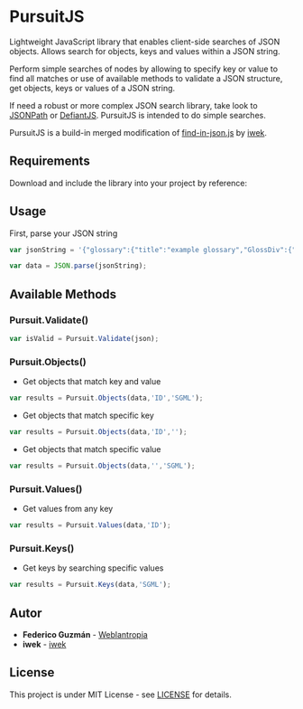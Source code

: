 # PursuitJS

Lightweight JavaScript library that enables client-side searches of JSON objects. Allows search for objects, keys and values within a JSON string.

Perform simple searches of nodes by allowing to specify key or value to find all matches or use of available methods to validate a JSON structure, get objects, keys or values of a JSON string.

If need a robust or more complex JSON search library, take look to [JSONPath](http://goessner.net/articles/JsonPath/) or [DefiantJS](https://github.com/hbi99/defiant.js). PursuitJS is intended to do simple searches.

PursuitJS is a build-in merged modification of [find-in-json.js](https://gist.github.com/iwek/3924925) by [iwek](https://github.com/iwek).

## Requirements

Download and include the library into your project by reference:
<script src="../dist/pursuit.min.js" type="text/javascript"></script>

## Usage

First, parse your JSON string

```js
var jsonString = '{"glossary":{"title":"example glossary","GlossDiv":{"title":"S","GlossList":{"GlossEntry":{"ID":"SGML","SortAs":"SGML","GlossTerm":"Standard Generalized Markup Language","Acronym":"SGML","Abbrev":"ISO 8879:1986","GlossDef":{"para":"A meta-markup language, used to create markup languages such as DocBook.","ID":"44","str":"SGML","GlossSeeAlso":["GML","XML"]},"GlossSee":"markup"}}}}}';

var data = JSON.parse(jsonString);

```
## Available Methods

### Pursuit.Validate()

```js
var isValid = Pursuit.Validate(json);

```

### Pursuit.Objects()

* Get objects that match key and value
```js
var results = Pursuit.Objects(data,'ID','SGML');

```

* Get objects that match specific key
```js
var results = Pursuit.Objects(data,'ID','');

```

* Get objects that match specific value
```js
var results = Pursuit.Objects(data,'','SGML');

```

### Pursuit.Values()

* Get values from any key
```js
var results = Pursuit.Values(data,'ID');

```

### Pursuit.Keys()

* Get keys by searching specific values
```js
var results = Pursuit.Keys(data,'SGML');

```

## Autor

* **Federico Guzmán** - [Weblantropia](https://github.com/federicoguzman)
* **iwek** - [iwek](https://github.com/iwek)

## License

This project is under MIT License - see [LICENSE](https://github.com/kraiosis/PursuitJS/blob/master/LICENSE) for details.